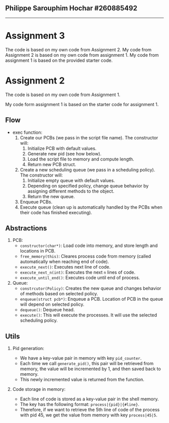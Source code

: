 ## Philippe Sarouphim Hochar #260885492
---------------------------------------
# Assignment 3

The code is based on my own code from Assignment 2. My code from Assignment 2 is based on my own code from assignment 1. My code from assignment 1 is based on the provided starter code.

# Assignment 2

The code is based on my own code from Assignment 1.

My code form assignment 1 is based on the starter code for assignment 1.

## Flow

- exec function:
    1. Create our PCBs (we pass in the script file name). The constructor will:
        1. Initialize PCB with default values.
        2. Generate new pid (see how below).
        3. Load the script file to memory and compute length.
        4. Return new PCB struct.
    2. Create a new scheduling queue (we pass in a scheduling policy). The constructor will:
        1. Initialize empty queue with default values.
        2. Depending on specified policy, change queue behavior by assigning different methods to the object.
        3. Return the new queue.
    3. Enqueue PCBs.
    4. Execute queue (clean up is automatically handled by the PCBs when their code has finished executing).

## Abstractions

1. PCB:
    - `constructor(char*)`: Load code into memory, and store length and locations in PCB.
    - `free_memory(this)`: Cleares process code from memory (called automatically when reaching end of code).
    - `execute_next()`: Executes next line of code.
    - `execute_next_n(int)`: Executes the next `n` lines of code.
    - `execute_until_end()`: Executes code until end of process.
2. Queue:
    - `constrcutor(Policy)`: Creates the new queue and changes behavior of methods based on selected policy.
    - `enqueue(struct pcb*)`: Enqueue a PCB. Location of PCB in the queue will depend on selected policy.
    - `dequeue()`: Dequeue head.
    - `execute()`: This will execute the processes. It will use the selected scheduling policy.

## Utils

1. Pid generation:
    - We have a key-value pair in memory with key `pid_counter`.
    - Each time we call `generate_pid()`, this pair will be retrieved from memory, the value will be incremented by 1, and then saved back to memory.
    - This newly incremented value is returned from the function.

2. Code storage in memory:
    - Each line of code is stored as a key-value pair in the shell memory.
    - The key has the following format: `process|{pid}|{#line}`.
    - Therefore, if we want to retrieve the 5th line of code of the process with pid 45, we get the value from memory with key `process|45|5`.